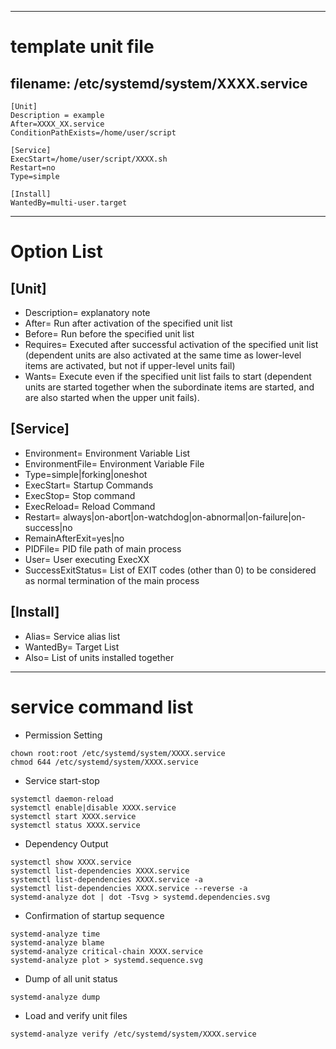 ***
# template unit file
## filename: /etc/systemd/system/XXXX.service

```
[Unit]
Description = example
After=XXXX_XX.service
ConditionPathExists=/home/user/script

[Service]
ExecStart=/home/user/script/XXXX.sh
Restart=no
Type=simple

[Install]
WantedBy=multi-user.target
```

***
# Option List
## [Unit]
- Description= explanatory note
- After= Run after activation of the specified unit list
- Before= Run before the specified unit list
- Requires= Executed after successful activation of the specified unit list (dependent units are also activated at the same time as lower-level items are activated, but not if upper-level units fail)
- Wants= Execute even if the specified unit list fails to start (dependent units are started together when the subordinate items are started, and are also started when the upper unit fails).

## [Service]
- Environment= Environment Variable List
- EnvironmentFile= Environment Variable File
- Type=simple|forking|oneshot
- ExecStart= Startup Commands
- ExecStop= Stop command
- ExecReload= Reload Command
- Restart= always|on-abort|on-watchdog|on-abnormal|on-failure|on-success|no
- RemainAfterExit=yes|no
- PIDFile= PID file path of main process
- User= User executing ExecXX
- SuccessExitStatus= List of EXIT codes (other than 0) to be considered as normal termination of the main process

## [Install]
- Alias= Service alias list
- WantedBy= Target List
- Also= List of units installed together

***
# service command list
- Permission Setting
```
chown root:root /etc/systemd/system/XXXX.service
chmod 644 /etc/systemd/system/XXXX.service
```
- Service start-stop
```
systemctl daemon-reload
systemctl enable|disable XXXX.service
systemctl start XXXX.service
systemctl status XXXX.service
```
- Dependency Output
```
systemctl show XXXX.service
systemctl list-dependencies XXXX.service
systemctl list-dependencies XXXX.service -a
systemctl list-dependencies XXXX.service --reverse -a
systemd-analyze dot | dot -Tsvg > systemd.dependencies.svg
```
- Confirmation of startup sequence
```
systemd-analyze time
systemd-analyze blame
systemd-analyze critical-chain XXXX.service
systemd-analyze plot > systemd.sequence.svg 
```
- Dump of all unit status
```
systemd-analyze dump
```
- Load and verify unit files
```
systemd-analyze verify /etc/systemd/system/XXXX.service
```
